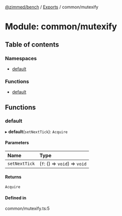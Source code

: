 [@zimmed/bench](../README.md) / [Exports](../modules.md) / common/mutexify

# Module: common/mutexify

## Table of contents

### Namespaces

- [default](common_mutexify.default.md)

### Functions

- [default](common_mutexify.md#default)

## Functions

### default

▸ **default**(`setNextTick`): `Acquire`

#### Parameters

| Name | Type |
| :------ | :------ |
| `setNextTick` | (`f`: () => `void`) => `void` |

#### Returns

`Acquire`

#### Defined in

common/mutexify.ts:5

